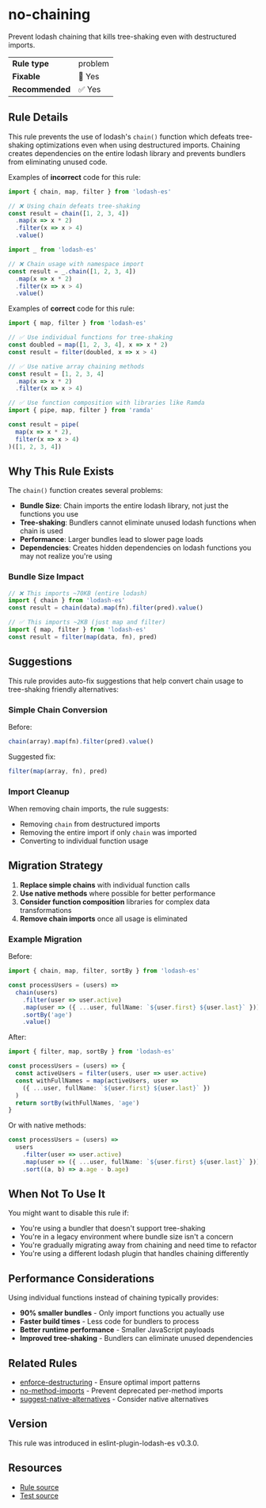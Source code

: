 # no-chaining

Prevent lodash chaining that kills tree-shaking even with destructured imports.

| | |
|:---|:---|
| **Rule type** | problem |
| **Fixable** | 🔧 Yes |
| **Recommended** | ✅ Yes |

## Rule Details

This rule prevents the use of lodash's `chain()` function which defeats tree-shaking optimizations even when using destructured imports. Chaining creates dependencies on the entire lodash library and prevents bundlers from eliminating unused code.

Examples of **incorrect** code for this rule:

```typescript
import { chain, map, filter } from 'lodash-es'

// ❌ Using chain defeats tree-shaking
const result = chain([1, 2, 3, 4])
  .map(x => x * 2)
  .filter(x => x > 4)
  .value()
```

```typescript
import _ from 'lodash-es'

// ❌ Chain usage with namespace import
const result = _.chain([1, 2, 3, 4])
  .map(x => x * 2)
  .filter(x => x > 4)
  .value()
```

Examples of **correct** code for this rule:

```typescript
import { map, filter } from 'lodash-es'

// ✅ Use individual functions for tree-shaking
const doubled = map([1, 2, 3, 4], x => x * 2)
const result = filter(doubled, x => x > 4)
```

```typescript
// ✅ Use native array chaining methods
const result = [1, 2, 3, 4]
  .map(x => x * 2)
  .filter(x => x > 4)
```

```typescript
// ✅ Use function composition with libraries like Ramda
import { pipe, map, filter } from 'ramda'

const result = pipe(
  map(x => x * 2),
  filter(x => x > 4)
)([1, 2, 3, 4])
```

## Why This Rule Exists

The `chain()` function creates several problems:

- **Bundle Size**: Chain imports the entire lodash library, not just the functions you use
- **Tree-shaking**: Bundlers cannot eliminate unused lodash functions when chain is used
- **Performance**: Larger bundles lead to slower page loads
- **Dependencies**: Creates hidden dependencies on lodash functions you may not realize you're using

### Bundle Size Impact

```typescript
// ❌ This imports ~70KB (entire lodash)
import { chain } from 'lodash-es'
const result = chain(data).map(fn).filter(pred).value()

// ✅ This imports ~2KB (just map and filter)  
import { map, filter } from 'lodash-es'
const result = filter(map(data, fn), pred)
```

## Suggestions

This rule provides auto-fix suggestions that help convert chain usage to tree-shaking friendly alternatives:

### Simple Chain Conversion

Before:

```typescript
chain(array).map(fn).filter(pred).value()
```

Suggested fix:

```typescript
filter(map(array, fn), pred)
```

### Import Cleanup

When removing chain imports, the rule suggests:

- Removing `chain` from destructured imports
- Removing the entire import if only `chain` was imported
- Converting to individual function usage

## Migration Strategy

1. **Replace simple chains** with individual function calls
2. **Use native methods** where possible for better performance
3. **Consider function composition** libraries for complex data transformations
4. **Remove chain imports** once all usage is eliminated

### Example Migration

Before:

```typescript
import { chain, map, filter, sortBy } from 'lodash-es'

const processUsers = (users) => 
  chain(users)
    .filter(user => user.active)
    .map(user => ({ ...user, fullName: `${user.first} ${user.last}` }))
    .sortBy('age')
    .value()
```

After:

```typescript
import { filter, map, sortBy } from 'lodash-es'

const processUsers = (users) => {
  const activeUsers = filter(users, user => user.active)
  const withFullNames = map(activeUsers, user => 
    ({ ...user, fullName: `${user.first} ${user.last}` })
  )
  return sortBy(withFullNames, 'age')
}
```

Or with native methods:

```typescript
const processUsers = (users) => 
  users
    .filter(user => user.active)
    .map(user => ({ ...user, fullName: `${user.first} ${user.last}` }))
    .sort((a, b) => a.age - b.age)
```

## When Not To Use It

You might want to disable this rule if:

- You're using a bundler that doesn't support tree-shaking
- You're in a legacy environment where bundle size isn't a concern
- You're gradually migrating away from chaining and need time to refactor
- You're using a different lodash plugin that handles chaining differently

## Performance Considerations

Using individual functions instead of chaining typically provides:

- **90% smaller bundles** - Only import functions you actually use
- **Faster build times** - Less code for bundlers to process
- **Better runtime performance** - Smaller JavaScript payloads
- **Improved tree-shaking** - Bundlers can eliminate unused dependencies

## Related Rules

- [enforce-destructuring](./enforce-destructuring.md) - Ensure optimal import patterns
- [no-method-imports](./no-method-imports.md) - Prevent deprecated per-method imports  
- [suggest-native-alternatives](./suggest-native-alternatives.md) - Consider native alternatives

## Version

This rule was introduced in eslint-plugin-lodash-es v0.3.0.

## Resources

- [Rule source](../../src/rules/no-chaining.ts)
- [Test source](../../tests/no-chaining.test.ts)
